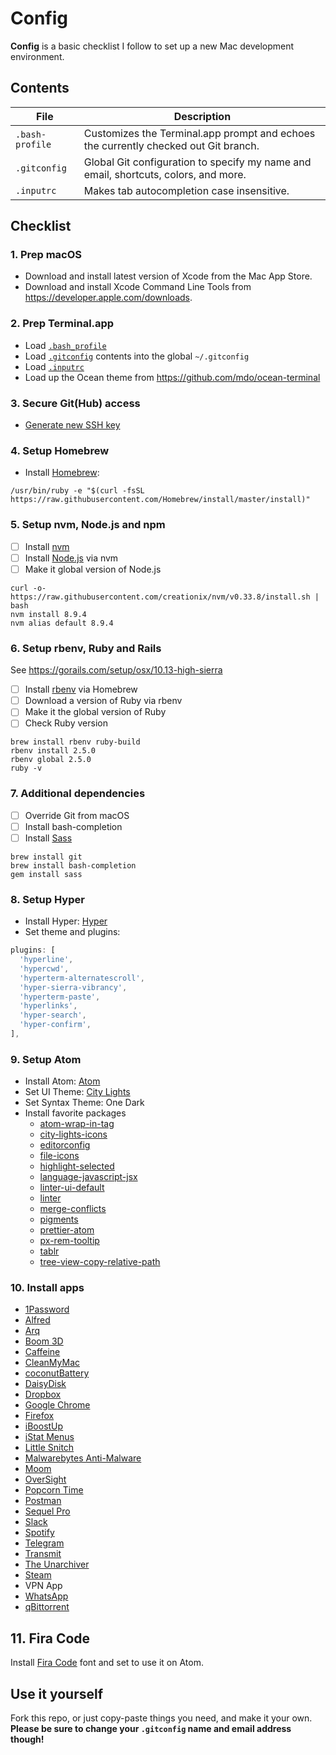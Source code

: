 # Config

**Config** is a basic checklist I follow to set up a new Mac development environment.

## Contents

| File | Description |
| --- | --- |
| `.bash-profile` | Customizes the Terminal.app prompt and echoes the currently checked out Git branch. |
| `.gitconfig` | Global Git configuration to specify my name and email, shortcuts, colors, and more. |
| `.inputrc` | Makes tab autocompletion case insensitive. |

## Checklist

### 1. Prep macOS

- Download and install latest version of Xcode from the Mac App Store.
- Download and install Xcode Command Line Tools from <https://developer.apple.com/downloads>.

### 2. Prep Terminal.app

- Load [`.bash_profile`](/.bash_profile)
- Load [`.gitconfig`](/.gitconfig) contents into the global `~/.gitconfig`
- Load [`.inputrc`](/.inputrc)
- Load up the Ocean theme from <https://github.com/mdo/ocean-terminal>

### 3. Secure Git(Hub) access

- [Generate new SSH key](https://help.github.com/articles/generating-ssh-keys)

### 4. Setup Homebrew

- Install [Homebrew](http://brew.sh):
```
/usr/bin/ruby -e "$(curl -fsSL https://raw.githubusercontent.com/Homebrew/install/master/install)"
```

### 5. Setup nvm, Node.js and npm
- [ ] Install [nvm](https://github.com/creationix/nvm)
- [ ] Install [Node.js](https://nodejs.org/en) via nvm
- [ ] Make it global version of Node.js

```
curl -o- https://raw.githubusercontent.com/creationix/nvm/v0.33.8/install.sh | bash
nvm install 8.9.4
nvm alias default 8.9.4
```

### 6. Setup rbenv, Ruby and Rails
See <https://gorails.com/setup/osx/10.13-high-sierra>

- [ ] Install [rbenv](https://github.com/rbenv/rbenv) via Homebrew
- [ ] Download a version of Ruby via rbenv
- [ ] Make it the global version of Ruby
- [ ] Check Ruby version

```
brew install rbenv ruby-build
rbenv install 2.5.0
rbenv global 2.5.0
ruby -v
```

### 7. Additional dependencies

- [ ] Override Git from macOS
- [ ] Install bash-completion
- [ ] Install [Sass](http://sass-lang.com)

```
brew install git
brew install bash-completion
gem install sass
```

### 8. Setup Hyper

- Install Hyper: [Hyper](https://hyper.is)
- Set theme and plugins:
```javascript
plugins: [
  'hyperline',
  'hypercwd',
  'hyperterm-alternatescroll',
  'hyper-sierra-vibrancy',
  'hyperterm-paste',
  'hyperlinks',
  'hyper-search',
  'hyper-confirm',
],
```

### 9. Setup Atom

- Install Atom: [Atom](https://atom.io)
- Set UI Theme: [City Lights](http://citylights.xyz)
- Set Syntax Theme: One Dark
- Install favorite packages
  - [atom-wrap-in-tag](https://atom.io/packages/atom-wrap-in-tag)
  - [city-lights-icons](https://atom.io/packages/city-lights-icons)
  - [editorconfig](https://atom.io/packages/editorconfig)
  - [file-icons](https://atom.io/packages/file-icons)
  - [highlight-selected](https://atom.io/packages/highlight-selected)
  - [language-javascript-jsx](https://atom.io/packages/language-javascript-jsx)
  - [linter-ui-default](https://atom.io/packages/linter-ui-default)
  - [linter](https://atom.io/packages/linter)
  - [merge-conflicts](https://atom.io/packages/merge-conflicts)
  - [pigments](https://atom.io/packages/pigments)
  - [prettier-atom](https://atom.io/packages/prettier-atom)
  - [px-rem-tooltip](https://atom.io/packages/px-rem-tooltip)
  - [tablr](https://atom.io/packages/tablr)
  - [tree-view-copy-relative-path](https://atom.io/packages/tree-view-copy-relative-path)

### 10. Install apps

- [1Password](https://1password.com/downloads)
- [Alfred](https://www.alfredapp.com)
- [Arq](https://www.arqbackup.com)
- [Boom 3D](http://www.globaldelight.com/boom)
- [Caffeine](http://lightheadsw.com/caffeine)
- [CleanMyMac](http://cleanmymac.com)
- [coconutBattery](http://www.coconut-flavour.com/coconutbattery)
- [DaisyDisk](https://daisydiskapp.com)
- [Dropbox](https://www.dropbox.com)
- [Google Chrome](https://www.google.com/chrome/browser/desktop)
- [Firefox](https://www.mozilla.org/pt-BR/firefox)
- [iBoostUp](https://itunes.apple.com/us/app/iboostup/id484829041)
- [iStat Menus](https://bjango.com/mac/istatmenus)
- [Little Snitch](https://www.obdev.at/products/littlesnitch)
- [Malwarebytes Anti-Malware](https://www.malwarebytes.com)
- [Moom](https://manytricks.com/moom)
- [OverSight](https://objective-see.com/products/oversight.html)
- [Popcorn Time](https://popcorntime.sh)
- [Postman](https://www.getpostman.com)
- [Sequel Pro](https://www.sequelpro.com)
- [Slack](https://slack.com)
- [Spotify](https://www.spotify.com)
- [Telegram](https://macos.telegram.org)
- [Transmit](https://panic.com/transmit)
- [The Unarchiver](https://theunarchiver.com)
- [Steam](http://store.steampowered.com/about)
- VPN App
- [WhatsApp](https://www.whatsapp.com/download)
- [qBittorrent](https://www.qbittorrent.org)

## 11. Fira Code
Install [Fira Code](https://github.com/tonsky/FiraCode) font and set to use it on Atom.

## Use it yourself

Fork this repo, or just copy-paste things you need, and make it your own. **Please be sure to change your `.gitconfig` name and email address though!**
